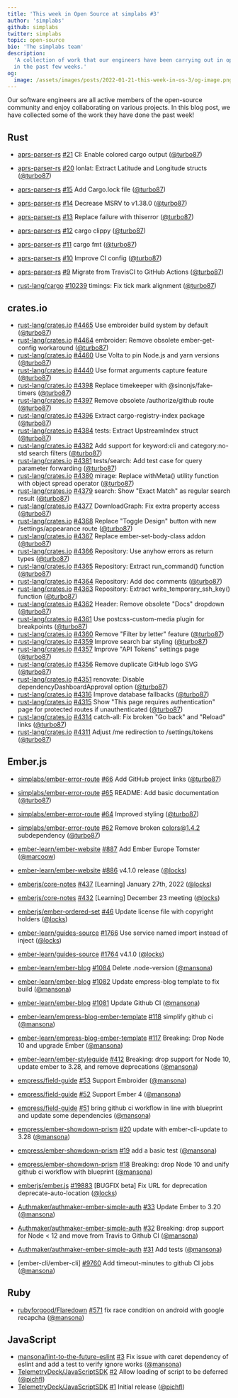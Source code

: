 ```yaml
---
title: 'This week in Open Source at simplabs #3'
author: 'simplabs'
github: simplabs
twitter: simplabs
topic: open-source
bio: 'The simplabs team'
description:
  'A collection of work that our engineers have been carrying out in open-source
  in the past few weeks.'
og:
  image: /assets/images/posts/2022-01-21-this-week-in-os-3/og-image.png
---
```


Our software engineers are all active members of the open-source community and
enjoy collaborating on various projects. In this blog post, we have collected
some of the work they have done the past week!

<!--break-->

## Rust

- [aprs-parser-rs] [#21](https://github.com/Turbo87/aprs-parser-rs/pull/21) CI:
  Enable colored cargo output ([@turbo87])
- [aprs-parser-rs] [#20](https://github.com/Turbo87/aprs-parser-rs/pull/20)
  lonlat: Extract Latitude and Longitude structs ([@turbo87])
- [aprs-parser-rs] [#15](https://github.com/Turbo87/aprs-parser-rs/pull/15) Add
  Cargo.lock file ([@turbo87])
- [aprs-parser-rs] [#14](https://github.com/Turbo87/aprs-parser-rs/pull/14)
  Decrease MSRV to v1.38.0 ([@turbo87])
- [aprs-parser-rs] [#13](https://github.com/Turbo87/aprs-parser-rs/pull/13)
  Replace failure with thiserror ([@turbo87])
- [aprs-parser-rs] [#12](https://github.com/Turbo87/aprs-parser-rs/pull/12)
  cargo clippy ([@turbo87])
- [aprs-parser-rs] [#11](https://github.com/Turbo87/aprs-parser-rs/pull/11)
  cargo fmt ([@turbo87])
- [aprs-parser-rs] [#10](https://github.com/Turbo87/aprs-parser-rs/pull/10)
  Improve CI config ([@turbo87])
- [aprs-parser-rs] [#9](https://github.com/Turbo87/aprs-parser-rs/pull/9)
  Migrate from TravisCI to GitHub Actions ([@turbo87])

- [rust-lang/cargo] [#10239](https://github.com/rust-lang/cargo/pull/10239)
  timings: Fix tick mark alignment ([@turbo87])

## crates.io

- [rust-lang/crates.io]
  [#4465](https://github.com/rust-lang/crates.io/pull/4465) Use embroider build
  system by default ([@turbo87])
- [rust-lang/crates.io]
  [#4464](https://github.com/rust-lang/crates.io/pull/4464) embroider: Remove
  obsolete ember-get-config workaround ([@turbo87])
- [rust-lang/crates.io]
  [#4460](https://github.com/rust-lang/crates.io/pull/4460) Use Volta to pin
  Node.js and yarn versions ([@turbo87])
- [rust-lang/crates.io]
  [#4440](https://github.com/rust-lang/crates.io/pull/4440) Use format arguments
  capture feature ([@turbo87])
- [rust-lang/crates.io]
  [#4398](https://github.com/rust-lang/crates.io/pull/4398) Replace timekeeper
  with @sinonjs/fake-timers ([@turbo87])
- [rust-lang/crates.io]
  [#4397](https://github.com/rust-lang/crates.io/pull/4397) Remove obsolete
  /authorize/github route ([@turbo87])
- [rust-lang/crates.io]
  [#4396](https://github.com/rust-lang/crates.io/pull/4396) Extract
  cargo-registry-index package ([@turbo87])
- [rust-lang/crates.io]
  [#4384](https://github.com/rust-lang/crates.io/pull/4384) tests: Extract
  UpstreamIndex struct ([@turbo87])
- [rust-lang/crates.io]
  [#4382](https://github.com/rust-lang/crates.io/pull/4382) Add support for
  keyword:cli and category:no-std search filters ([@turbo87])
- [rust-lang/crates.io]
  [#4381](https://github.com/rust-lang/crates.io/pull/4381) tests/search: Add
  test case for query parameter forwarding ([@turbo87])
- [rust-lang/crates.io]
  [#4380](https://github.com/rust-lang/crates.io/pull/4380) mirage: Replace
  withMeta() utility function with object spread operator ([@turbo87])
- [rust-lang/crates.io]
  [#4379](https://github.com/rust-lang/crates.io/pull/4379) search: Show "Exact
  Match" as regular search result ([@turbo87])
- [rust-lang/crates.io]
  [#4377](https://github.com/rust-lang/crates.io/pull/4377) DownloadGraph: Fix
  extra property access ([@turbo87])
- [rust-lang/crates.io]
  [#4368](https://github.com/rust-lang/crates.io/pull/4368) Replace "Toggle
  Design" button with new /settings/appearance route ([@turbo87])
- [rust-lang/crates.io]
  [#4367](https://github.com/rust-lang/crates.io/pull/4367) Replace
  ember-set-body-class addon ([@turbo87])
- [rust-lang/crates.io]
  [#4366](https://github.com/rust-lang/crates.io/pull/4366) Repository: Use
  anyhow errors as return types ([@turbo87])
- [rust-lang/crates.io]
  [#4365](https://github.com/rust-lang/crates.io/pull/4365) Repository: Extract
  run_command() function ([@turbo87])
- [rust-lang/crates.io]
  [#4364](https://github.com/rust-lang/crates.io/pull/4364) Repository: Add doc
  comments ([@turbo87])
- [rust-lang/crates.io]
  [#4363](https://github.com/rust-lang/crates.io/pull/4363) Repository: Extract
  write_temporary_ssh_key() function ([@turbo87])
- [rust-lang/crates.io]
  [#4362](https://github.com/rust-lang/crates.io/pull/4362) Header: Remove
  obsolete "Docs" dropdown ([@turbo87])
- [rust-lang/crates.io]
  [#4361](https://github.com/rust-lang/crates.io/pull/4361) Use
  postcss-custom-media plugin for breakpoints ([@turbo87])
- [rust-lang/crates.io]
  [#4360](https://github.com/rust-lang/crates.io/pull/4360) Remove "Filter by
  letter" feature ([@turbo87])
- [rust-lang/crates.io]
  [#4359](https://github.com/rust-lang/crates.io/pull/4359) Improve search bar
  styling ([@turbo87])
- [rust-lang/crates.io]
  [#4357](https://github.com/rust-lang/crates.io/pull/4357) Improve "API Tokens"
  settings page ([@turbo87])
- [rust-lang/crates.io]
  [#4356](https://github.com/rust-lang/crates.io/pull/4356) Remove duplicate
  GitHub logo SVG ([@turbo87])
- [rust-lang/crates.io]
  [#4351](https://github.com/rust-lang/crates.io/pull/4351) renovate: Disable
  dependencyDashboardApproval option ([@turbo87])
- [rust-lang/crates.io]
  [#4316](https://github.com/rust-lang/crates.io/pull/4316) Improve database
  fallbacks ([@turbo87])
- [rust-lang/crates.io]
  [#4315](https://github.com/rust-lang/crates.io/pull/4315) Show "This page
  requires authentication" page for protected routes if unauthenticated
  ([@turbo87])
- [rust-lang/crates.io]
  [#4314](https://github.com/rust-lang/crates.io/pull/4314) catch-all: Fix
  broken "Go back" and "Reload" links ([@turbo87])
- [rust-lang/crates.io]
  [#4311](https://github.com/rust-lang/crates.io/pull/4311) Adjust /me
  redirection to /settings/tokens ([@turbo87])

## Ember.js

- [simplabs/ember-error-route]
  [#66](https://github.com/simplabs/ember-error-route/pull/66) Add GitHub
  project links ([@turbo87])
- [simplabs/ember-error-route]
  [#65](https://github.com/simplabs/ember-error-route/pull/65) README: Add basic
  documentation ([@turbo87])
- [simplabs/ember-error-route]
  [#64](https://github.com/simplabs/ember-error-route/pull/64) Improved styling
  ([@turbo87])
- [simplabs/ember-error-route]
  [#62](https://github.com/simplabs/ember-error-route/pull/62) Remove broken
  colors@1.4.2 subdependency ([@turbo87])

- [ember-learn/ember-website]
  [#887](https://github.com/ember-learn/ember-website/pull/887) Add Ember Europe
  Tomster ([@marcoow])
- [ember-learn/ember-website]
  [#886](https://github.com/ember-learn/ember-website/pull/886) v4.1.0 release
  ([@locks])

- [emberjs/core-notes] [#437](https://github.com/emberjs/core-notes/pull/437)
  [Learning] January 27th, 2022 ([@locks])
- [emberjs/core-notes] [#432](https://github.com/emberjs/core-notes/pull/432)
  [Learning] December 23 meeting ([@locks])

- [emberjs/ember-ordered-set]
  [#46](https://github.com/emberjs/ember-ordered-set/pull/46) Update license
  file with copyright holders ([@locks])

- [ember-learn/guides-source]
  [#1766](https://github.com/ember-learn/guides-source/pull/1766) Use service
  named import instead of inject ([@locks])
- [ember-learn/guides-source]
  [#1764](https://github.com/ember-learn/guides-source/pull/1764) v4.1.0
  ([@locks])

- [ember-learn/ember-blog]
  [#1084](https://github.com/ember-learn/ember-blog/pull/1084) Delete
  .node-version ([@mansona])
- [ember-learn/ember-blog]
  [#1082](https://github.com/ember-learn/ember-blog/pull/1082) Update
  empress-blog template to fix build ([@mansona])
- [ember-learn/ember-blog]
  [#1081](https://github.com/ember-learn/ember-blog/pull/1081) Update Github CI
  ([@mansona])

- [ember-learn/empress-blog-ember-template]
  [#118](https://github.com/ember-learn/empress-blog-ember-template/pull/118)
  simplify github ci ([@mansona])
- [ember-learn/empress-blog-ember-template]
  [#117](https://github.com/ember-learn/empress-blog-ember-template/pull/117)
  Breaking: Drop Node 10 and upgrade Ember ([@mansona])

- [ember-learn/ember-styleguide]
  [#412](https://github.com/ember-learn/ember-styleguide/pull/412) Breaking:
  drop support for Node 10, update ember to 3.28, and remove deprecations
  ([@mansona])

- [empress/field-guide] [#53](https://github.com/empress/field-guide/pull/53)
  Support Embroider ([@mansona])
- [empress/field-guide] [#52](https://github.com/empress/field-guide/pull/52)
  Support Ember 4 ([@mansona])
- [empress/field-guide] [#51](https://github.com/empress/field-guide/pull/51)
  bring github ci workflow in line with blueprint and update some dependencies
  ([@mansona])

- [empress/ember-showdown-prism]
  [#20](https://github.com/empress/ember-showdown-prism/pull/20) update with
  ember-cli-update to 3.28 ([@mansona])
- [empress/ember-showdown-prism]
  [#19](https://github.com/empress/ember-showdown-prism/pull/19) add a basic
  test ([@mansona])
- [empress/ember-showdown-prism]
  [#18](https://github.com/empress/ember-showdown-prism/pull/18) Breaking: drop
  Node 10 and unify github ci workflow with blueprint ([@mansona])

- [emberjs/ember.js] [#19883](https://github.com/emberjs/ember.js/pull/19883)
  [BUGFIX beta] Fix URL for deprecation deprecate-auto-location ([@locks])

- [Authmaker/authmaker-ember-simple-auth]
  [#33](https://github.com/Authmaker/authmaker-ember-simple-auth/pull/33) Update
  Ember to 3.20 ([@mansona])
- [Authmaker/authmaker-ember-simple-auth]
  [#32](https://github.com/Authmaker/authmaker-ember-simple-auth/pull/32)
  Breaking: drop support for Node < 12 and move from Travis to Github CI
  ([@mansona])
- [Authmaker/authmaker-ember-simple-auth]
  [#31](https://github.com/Authmaker/authmaker-ember-simple-auth/pull/31) Add
  tests ([@mansona])

- [ember-cli/ember-cli]
  [#9760](https://github.com/ember-cli/ember-cli/pull/9760) Add timeout-minutes
  to github CI jobs ([@mansona])

## Ruby

- [rubyforgood/Flaredown]
  [#571](https://github.com/rubyforgood/Flaredown/pull/571) fix race condition
  on android with google recapcha ([@mansona])

## JavaScript

- [mansona/lint-to-the-future-eslint]
  [#3](https://github.com/mansona/lint-to-the-future-eslint/pull/3) Fix issue
  with caret dependency of eslint and add a test to verify ignore works
  ([@mansona])
- [TelemetryDeck/JavaScriptSDK]
  [#2](https://github.com/TelemetryDeck/JavaScriptSDK/pull/2) Allow loading of
  script to be deferred ([@pichfl])
- [TelemetryDeck/JavaScriptSDK]
  [#1](https://github.com/TelemetryDeck/JavaScriptSDK/pull/1) Initial release
  ([@pichfl])

[rust-lang/crates.io]: https://github.com/rust-lang/crates.io/
[rust-lang/crates.io]: https://github.com/rust-lang/crates.io/
[rubyforgood/flaredown]: https://github.com/rubyforgood/Flaredown/
[mansona/lint-to-the-future-eslint]:
  https://github.com/mansona/lint-to-the-future-eslint/
[telemetrydeck/javascriptsdk]: https://github.com/TelemetryDeck/JavaScriptSDK/
[rust-lang/cargo]: https://github.com/rust-lang/cargo/
[ember-learn/ember-website]: https://github.com/ember-learn/ember-website/
[emberjs/core-notes]: https://github.com/emberjs/core-notes/
[emberjs/ember-ordered-set]: https://github.com/emberjs/ember-ordered-set/
[ember-learn/ember-blog]: https://github.com/ember-learn/ember-blog/
[ember-learn/empress-blog-ember-template]:
  https://github.com/ember-learn/empress-blog-ember-template/
[ember-learn/ember-styleguide]: https://github.com/ember-learn/ember-styleguide/
[empress/ember-showdown-prism]: https://github.com/empress/ember-showdown-prism/
[empress/field-guide]: https://github.com/empress/field-guide/
[emberjs/ember.js]: https://github.com/emberjs/ember.js/
[authmaker/authmaker-ember-simple-auth]:
  https://github.com/Authmaker/authmaker-ember-simple-auth/
[aprs-parser-rs]: https://github.com/aprs-parser-rs/
[simplabs/ember-simple-auth]: https://github.com/simplabs/ember-simple-auth/
[simplabs/playbook]: https://github.com/simplabs/playbook/
[ember-cli/ember-exam]: https://github.com/ember-cli/ember-exam/
[simplabs/ember-error-route]: https://github.com/simplabs/ember-error-route/
[emberjs/ember-string]: https://github.com/emberjs/ember-string/
[ember-learn/guides-source]: https://github.com/ember-learn/guides-source/
[mansona/ember-body-class]: https://github.com/mansona/ember-body-class/
[empress/broccoli-static-site-json]:
  https://github.com/empress/broccoli-static-site-json/
[empress/empress-blog]: https://github.com/empress/empress-blog/
[empress/empress-blog-casper-template]:
  https://github.com/empress/empress-blog-casper-template/
[empress/ember-cli-showdown]: https://github.com/empress/ember-cli-showdown
[mansona/ember-cli-notifications]:
  https://github.com/mansona/ember-cli-notifications
[simplabs/ember-intl-analyzer]: https://github.com/simplabs/ember-intl-analyzer
[nickschot/ember-mobile-menu]: https://github.com/nickschot/ember-mobile-menu
[simplabs/ember-promise-modals]:
  https://github.com/simplabs/ember-promise-modals
[oscard0m/npm-snapshot]: https://github.com/oscard0m/npm-snapshot
[commitizen/cz-conventional-changelog]:
  https://github.com/commitizen/cz-conventional-changelog
[mansona/chris.manson.ie]: https://github.com/mansona/chris.manson.ie
[@turbo87]: https://github.com/Turbo87/
[@pichfl]: https://github.com/pichfl/
[@mansona]: https://github.com/mansona/
[@mikek2252]: https://github.com/Mikek2252/
[@candunaj]: https://github.com/Candunaj/
[@locks]: https://github.com/locks/
[@marcoow]: https://github.com/marcoow/
[@nickschot]: https://github.com/nickschot
[@bobrimperator]: https://github.com/BobrImperator/
[@oscard0m]: https://github.com/oscard0m/
[contact]: https://simplabs.com/contact/
